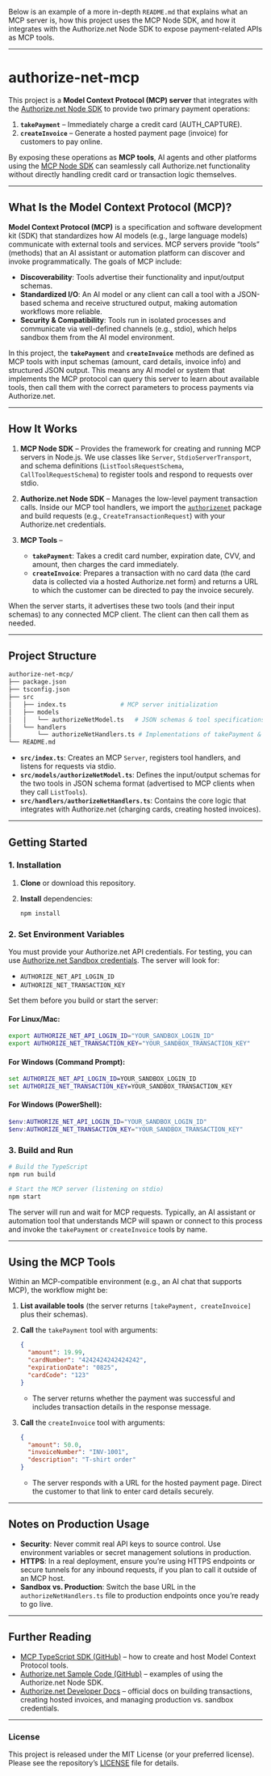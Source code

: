 Below is an example of a more in-depth `README.md` that explains what an MCP server is, how this project uses the MCP Node SDK, and how it integrates with the Authorize.net Node SDK to expose payment-related APIs as MCP tools.

---

# authorize-net-mcp

This project is a **Model Context Protocol (MCP) server** that integrates with the [Authorize.net Node SDK](https://github.com/AuthorizeNet/sample-code-node) to provide two primary payment operations:

1. **`takePayment`** – Immediately charge a credit card (AUTH_CAPTURE).  
2. **`createInvoice`** – Generate a hosted payment page (invoice) for customers to pay online.

By exposing these operations as **MCP tools**, AI agents and other platforms using the [MCP Node SDK](https://github.com/modelcontextprotocol/typescript-sdk) can seamlessly call Authorize.net functionality without directly handling credit card or transaction logic themselves.

---

## What Is the Model Context Protocol (MCP)?

**Model Context Protocol (MCP)** is a specification and software development kit (SDK) that standardizes how AI models (e.g., large language models) communicate with external tools and services. MCP servers provide “tools” (methods) that an AI assistant or automation platform can discover and invoke programmatically. The goals of MCP include:

- **Discoverability**: Tools advertise their functionality and input/output schemas.  
- **Standardized I/O**: An AI model or any client can call a tool with a JSON-based schema and receive structured output, making automation workflows more reliable.  
- **Security & Compatibility**: Tools run in isolated processes and communicate via well-defined channels (e.g., stdio), which helps sandbox them from the AI model environment.

In this project, the **`takePayment`** and **`createInvoice`** methods are defined as MCP tools with input schemas (amount, card details, invoice info) and structured JSON output. This means any AI model or system that implements the MCP protocol can query this server to learn about available tools, then call them with the correct parameters to process payments via Authorize.net.

---

## How It Works

1. **MCP Node SDK** – Provides the framework for creating and running MCP servers in Node.js. We use classes like `Server`, `StdioServerTransport`, and schema definitions (`ListToolsRequestSchema`, `CallToolRequestSchema`) to register tools and respond to requests over stdio.  

2. **Authorize.net Node SDK** – Manages the low-level payment transaction calls. Inside our MCP tool handlers, we import the [`authorizenet`](https://www.npmjs.com/package/authorizenet) package and build requests (e.g., `CreateTransactionRequest`) with your Authorize.net credentials.  

3. **MCP Tools** – 
   - **`takePayment`**: Takes a credit card number, expiration date, CVV, and amount, then charges the card immediately.  
   - **`createInvoice`**: Prepares a transaction with no card data (the card data is collected via a hosted Authorize.net form) and returns a URL to which the customer can be directed to pay the invoice securely.  

When the server starts, it advertises these two tools (and their input schemas) to any connected MCP client. The client can then call them as needed.

---

## Project Structure

```bash
authorize-net-mcp/
├── package.json
├── tsconfig.json
├── src
│   ├── index.ts               # MCP server initialization
│   ├── models
│   │   └── authorizeNetModel.ts   # JSON schemas & tool specifications
│   └── handlers
│       └── authorizeNetHandlers.ts # Implementations of takePayment & createInvoice
└── README.md
```

- **`src/index.ts`**: Creates an MCP `Server`, registers tool handlers, and listens for requests via stdio.  
- **`src/models/authorizeNetModel.ts`**: Defines the input/output schemas for the two tools in JSON schema format (advertised to MCP clients when they call `ListTools`).  
- **`src/handlers/authorizeNetHandlers.ts`**: Contains the core logic that integrates with Authorize.net (charging cards, creating hosted invoices).  

---

## Getting Started

### 1. Installation

1. **Clone** or download this repository.  
2. **Install** dependencies:

   ```bash
   npm install
   ```

### 2. Set Environment Variables

You must provide your Authorize.net API credentials. For testing, you can use [Authorize.net Sandbox credentials](https://developer.authorize.net/hello_world/sandbox/). The server will look for:

- `AUTHORIZE_NET_API_LOGIN_ID`  
- `AUTHORIZE_NET_TRANSACTION_KEY`

Set them before you build or start the server:

#### For Linux/Mac:
```bash
export AUTHORIZE_NET_API_LOGIN_ID="YOUR_SANDBOX_LOGIN_ID"
export AUTHORIZE_NET_TRANSACTION_KEY="YOUR_SANDBOX_TRANSACTION_KEY"
```

#### For Windows (Command Prompt):
```cmd
set AUTHORIZE_NET_API_LOGIN_ID=YOUR_SANDBOX_LOGIN_ID
set AUTHORIZE_NET_TRANSACTION_KEY=YOUR_SANDBOX_TRANSACTION_KEY
```

#### For Windows (PowerShell):
```powershell
$env:AUTHORIZE_NET_API_LOGIN_ID="YOUR_SANDBOX_LOGIN_ID"
$env:AUTHORIZE_NET_TRANSACTION_KEY="YOUR_SANDBOX_TRANSACTION_KEY"
```

### 3. Build and Run

```bash
# Build the TypeScript
npm run build

# Start the MCP server (listening on stdio)
npm start
```

The server will run and wait for MCP requests. Typically, an AI assistant or automation tool that understands MCP will spawn or connect to this process and invoke the `takePayment` or `createInvoice` tools by name.

---

## Using the MCP Tools

Within an MCP-compatible environment (e.g., an AI chat that supports MCP), the workflow might be:

1. **List available tools** (the server returns `[takePayment, createInvoice]` plus their schemas).  
2. **Call** the `takePayment` tool with arguments:
   ```json
   {
     "amount": 19.99,
     "cardNumber": "4242424242424242",
     "expirationDate": "0825",
     "cardCode": "123"
   }
   ```
   - The server returns whether the payment was successful and includes transaction details in the response message.

3. **Call** the `createInvoice` tool with arguments:
   ```json
   {
     "amount": 50.0,
     "invoiceNumber": "INV-1001",
     "description": "T-shirt order"
   }
   ```
   - The server responds with a URL for the hosted payment page. Direct the customer to that link to enter card details securely.

---

## Notes on Production Usage

- **Security**: Never commit real API keys to source control. Use environment variables or secret management solutions in production.  
- **HTTPS**: In a real deployment, ensure you’re using HTTPS endpoints or secure tunnels for any inbound requests, if you plan to call it outside of an MCP host.  
- **Sandbox vs. Production**: Switch the base URL in the `authorizeNetHandlers.ts` file to production endpoints once you’re ready to go live.  

---

## Further Reading

- [MCP TypeScript SDK (GitHub)](https://github.com/modelcontextprotocol/typescript-sdk) – how to create and host Model Context Protocol tools.  
- [Authorize.net Sample Code (GitHub)](https://github.com/AuthorizeNet/sample-code-node) – examples of using the Authorize.net Node SDK.  
- [Authorize.net Developer Docs](https://developer.authorize.net/) – official docs on building transactions, creating hosted invoices, and managing production vs. sandbox credentials.

---

### License

This project is released under the MIT License (or your preferred license). Please see the repository’s [LICENSE](LICENSE) file for details.